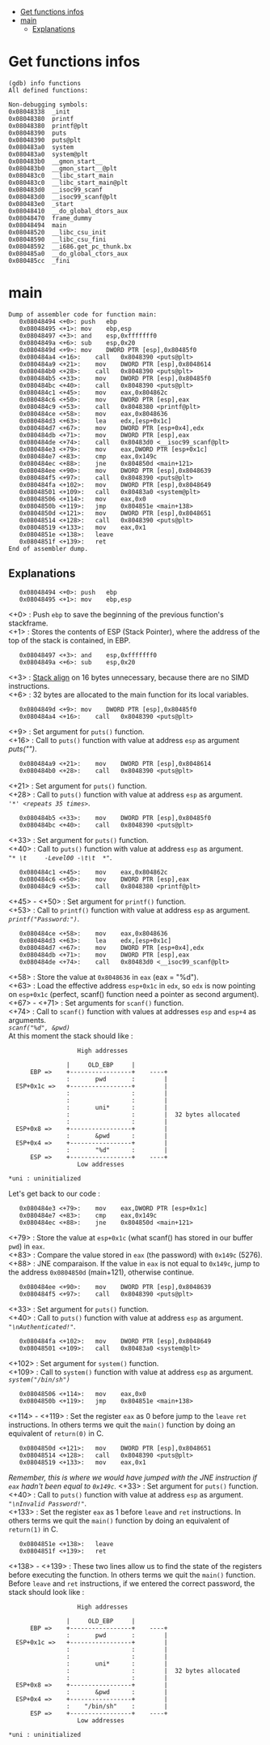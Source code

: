 * [Get functions infos](#Get-functions-infos)
* [main](#main)
	- [Explanations](#Explanations)

# Get functions infos
```
(gdb) info functions
All defined functions:

Non-debugging symbols:
0x08048338  _init
0x08048380  printf
0x08048380  printf@plt
0x08048390  puts
0x08048390  puts@plt
0x080483a0  system
0x080483a0  system@plt
0x080483b0  __gmon_start__
0x080483b0  __gmon_start__@plt
0x080483c0  __libc_start_main
0x080483c0  __libc_start_main@plt
0x080483d0  __isoc99_scanf
0x080483d0  __isoc99_scanf@plt
0x080483e0  _start
0x08048410  __do_global_dtors_aux
0x08048470  frame_dummy
0x08048494  main
0x08048520  __libc_csu_init
0x08048590  __libc_csu_fini
0x08048592  __i686.get_pc_thunk.bx
0x080485a0  __do_global_ctors_aux
0x080485cc  _fini
```

# main
```
Dump of assembler code for function main:
   0x08048494 <+0>:	push   ebp
   0x08048495 <+1>:	mov    ebp,esp
   0x08048497 <+3>:	and    esp,0xfffffff0
   0x0804849a <+6>:	sub    esp,0x20
   0x0804849d <+9>:	mov    DWORD PTR [esp],0x80485f0
   0x080484a4 <+16>:	call   0x8048390 <puts@plt>
   0x080484a9 <+21>:	mov    DWORD PTR [esp],0x8048614
   0x080484b0 <+28>:	call   0x8048390 <puts@plt>
   0x080484b5 <+33>:	mov    DWORD PTR [esp],0x80485f0
   0x080484bc <+40>:	call   0x8048390 <puts@plt>
   0x080484c1 <+45>:	mov    eax,0x804862c
   0x080484c6 <+50>:	mov    DWORD PTR [esp],eax
   0x080484c9 <+53>:	call   0x8048380 <printf@plt>
   0x080484ce <+58>:	mov    eax,0x8048636
   0x080484d3 <+63>:	lea    edx,[esp+0x1c]
   0x080484d7 <+67>:	mov    DWORD PTR [esp+0x4],edx
   0x080484db <+71>:	mov    DWORD PTR [esp],eax
   0x080484de <+74>:	call   0x80483d0 <__isoc99_scanf@plt>
   0x080484e3 <+79>:	mov    eax,DWORD PTR [esp+0x1c]
   0x080484e7 <+83>:	cmp    eax,0x149c
   0x080484ec <+88>:	jne    0x804850d <main+121>
   0x080484ee <+90>:	mov    DWORD PTR [esp],0x8048639
   0x080484f5 <+97>:	call   0x8048390 <puts@plt>
   0x080484fa <+102>:	mov    DWORD PTR [esp],0x8048649
   0x08048501 <+109>:	call   0x80483a0 <system@plt>
   0x08048506 <+114>:	mov    eax,0x0
   0x0804850b <+119>:	jmp    0x804851e <main+138>
   0x0804850d <+121>:	mov    DWORD PTR [esp],0x8048651
   0x08048514 <+128>:	call   0x8048390 <puts@plt>
   0x08048519 <+133>:	mov    eax,0x1
   0x0804851e <+138>:	leave
   0x0804851f <+139>:	ret
End of assembler dump.
```

## Explanations
```
   0x08048494 <+0>:	push   ebp
   0x08048495 <+1>:	mov    ebp,esp
```
<+0> : Push `ebp` to save the beginning of the previous function's stackframe.  
<+1> : Stores the contents of ESP (Stack Pointer), where the address of the top of the stack is contained, in EBP.
```
   0x08048497 <+3>:	and    esp,0xfffffff0
   0x0804849a <+6>:	sub    esp,0x20
```
<+3> : [Stack align](https://github.com/maxisimo/42-RainFall/blob/main/doc/asm_x86/alignment.md) on 16 bytes unnecessary, because there are no SIMD instructions.  
<+6> : 32 bytes are allocated to the main function for its local variables.
```
   0x0804849d <+9>:	mov    DWORD PTR [esp],0x80485f0
   0x080484a4 <+16>:	call   0x8048390 <puts@plt>
```
<+9> : Set argument for `puts()` function.  
<+16> : Call to `puts()` function with value at address `esp` as argument *puts("")*.
```
   0x080484a9 <+21>:	mov    DWORD PTR [esp],0x8048614
   0x080484b0 <+28>:	call   0x8048390 <puts@plt>
```
<+21> : Set argument for `puts()` function.  
<+28> : Call to `puts()` function with value at address `esp` as argument.  
*`'*' <repeats 35 times>`*.
```
   0x080484b5 <+33>:	mov    DWORD PTR [esp],0x80485f0
   0x080484bc <+40>:	call   0x8048390 <puts@plt>
```
<+33> : Set argument for `puts()` function.  
<+40> : Call to `puts()` function with value at address `esp` as argument.  
*`"* \t     -Level00 -\t\t  *"`*.
```
   0x080484c1 <+45>:	mov    eax,0x804862c
   0x080484c6 <+50>:	mov    DWORD PTR [esp],eax
   0x080484c9 <+53>:	call   0x8048380 <printf@plt>
```
<+45> - <+50> : Set argument for `printf()` function.  
<+53> : Call to `printf()` function with value at address `esp` as argument.  
*`printf("Password:")`*.
```
   0x080484ce <+58>:	mov    eax,0x8048636
   0x080484d3 <+63>:	lea    edx,[esp+0x1c]
   0x080484d7 <+67>:	mov    DWORD PTR [esp+0x4],edx
   0x080484db <+71>:	mov    DWORD PTR [esp],eax
   0x080484de <+74>:	call   0x80483d0 <__isoc99_scanf@plt>
```
<+58> : Store the value at `0x8048636` in `eax` (eax = "%d").  
<+63> : Load the effective address `esp+0x1c` in `edx`, so `edx` is now pointing on `esp+0x1c` (perfect, scanf() function need a pointer as second argument).  
<+67> - <+71> : Set arguments for `scanf()` function.  
<+74> : Call to `scanf()` function with values at addresses `esp` and `esp+4` as arguments.  
*`scanf("%d", &pwd)`*  
At this moment the stack should like :
```
                   High addresses

                |     OLD_EBP     |
      EBP =>    +-----------------+    ----+
                :       pwd       :        |
  ESP+0x1c =>   +-----------------+        |
                :                 :        |
                :                 :        |
                :       uni*      :        |
                :                 :        |  32 bytes allocated
                :                 :        |
  ESP+0x8 =>    +-----------------+        |
                :       &pwd      :        |
  ESP+0x4 =>    +-----------------+        |
                :       "%d"      :        |
      ESP =>    +-----------------+    ----+
                   Low addresses

*uni : uninitialized
```
Let's get back to our code :
```
   0x080484e3 <+79>:	mov    eax,DWORD PTR [esp+0x1c]
   0x080484e7 <+83>:	cmp    eax,0x149c
   0x080484ec <+88>:	jne    0x804850d <main+121>
```
<+79> : Store the value at `esp+0x1c` (what scanf() has stored in our buffer `pwd`) in `eax`.  
<+83> : Compare the value stored in `eax` (the password) with `0x149c` (5276).  
<+88> : JNE comparaison. If the value in `eax` is not equal to `0x149c`, jump to the address `0x0804850d` (main+121), otherwise continue.
```
   0x080484ee <+90>:	mov    DWORD PTR [esp],0x8048639
   0x080484f5 <+97>:	call   0x8048390 <puts@plt>
```
<+33> : Set argument for `puts()` function.  
<+40> : Call to `puts()` function with value at address `esp` as argument.  
*`"\nAuthenticated!"`*.
```
   0x080484fa <+102>:	mov    DWORD PTR [esp],0x8048649
   0x08048501 <+109>:	call   0x80483a0 <system@plt>
```
<+102> : Set argument for `system()` function.  
<+109> : Call to `system()` function with value at address `esp` as argument.  
*`system("/bin/sh")`*
```
   0x08048506 <+114>:	mov    eax,0x0
   0x0804850b <+119>:	jmp    0x804851e <main+138>
```
<+114> - <+119> : Set the register `eax` as 0 before jump to the `leave` `ret` instructions. In others terms we quit the `main()` function by doing an equivalent of `return(0)` in C.
```
   0x0804850d <+121>:	mov    DWORD PTR [esp],0x8048651
   0x08048514 <+128>:	call   0x8048390 <puts@plt>
   0x08048519 <+133>:	mov    eax,0x1
```
*Remember, this is where we would have jumped with the JNE instruction if `eax` hadn't been equal to `0x149c`.*
<+33> : Set argument for `puts()` function.  
<+40> : Call to `puts()` function with value at address `esp` as argument.  
*`"\nInvalid Password!"`*.  
<+133> : Set the register `eax` as 1 before `leave` and `ret` instructions. In others terms we quit the `main()` function by doing an equivalent of `return(1)` in C.
```
   0x0804851e <+138>:	leave
   0x0804851f <+139>:	ret
```
<+138> - <+139> : These two lines allow us to find the state of the registers before executing the function. In others terms we quit the `main()` function.  
Before `leave` and `ret` instructions, if we entered the correct password, the stack should look like :
```
                   High addresses

                |     OLD_EBP     |
      EBP =>    +-----------------+    ----+
                :       pwd       :        |
  ESP+0x1c =>   +-----------------+        |
                :                 :        |
                :                 :        |
                :       uni*      :        |
                :                 :        |  32 bytes allocated
                :                 :        |
  ESP+0x8 =>    +-----------------+        |
                :       &pwd      :        |
  ESP+0x4 =>    +-----------------+        |
                :    "/bin/sh"    :        |
      ESP =>    +-----------------+    ----+
                   Low addresses

*uni : uninitialized
```